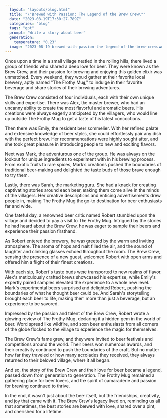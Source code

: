 ```yaml
---
  layout: "layouts/blog.html"
  title: "\"Brewed with Passion: The Legend of the Brew Crew\""
  date: "2023-08-19T17:30:27.789Z"
  categories: "blog"
  tags: "gpt"
  prompt: "Write a story about beer"
  generation: 
    temperature: "0.23"
  image: "2023-08-19-brewed-with-passion-the-legend-of-the-brew-crew.webp"
---
```

Once upon a time in a small village nestled in the rolling hills, there lived a group of friends who shared a deep love for beer. They were known as the Brew Crew, and their passion for brewing and enjoying this golden elixir was unmatched. Every weekend, they would gather at their favorite local brewery, aptly named "The Frothy Mug," to indulge in their favorite beverage and share stories of their brewing adventures.

The Brew Crew consisted of four individuals, each with their own unique skills and expertise. There was Alex, the master brewer, who had an uncanny ability to create the most flavorful and aromatic beers. His creations were always eagerly anticipated by the villagers, who would line up outside The Frothy Mug to get a taste of his latest concoctions.

Then there was Emily, the resident beer sommelier. With her refined palate and extensive knowledge of beer styles, she could effortlessly pair any dish with the perfect brew. Her recommendations were highly sought after, and she took great pleasure in introducing people to new and exciting flavors.

Next was Mark, the adventurous one of the group. He was always on the lookout for unique ingredients to experiment with in his brewing process. From exotic fruits to rare spices, Mark's creations pushed the boundaries of traditional beer-making and delighted the taste buds of those brave enough to try them.

Lastly, there was Sarah, the marketing guru. She had a knack for creating captivating stories around each beer, making them come alive in the minds of the villagers. Her creative descriptions and enticing advertisements drew people in, making The Frothy Mug the go-to destination for beer enthusiasts far and wide.

One fateful day, a renowned beer critic named Robert stumbled upon the village and decided to pay a visit to The Frothy Mug. Intrigued by the stories he had heard about the Brew Crew, he was eager to sample their beers and experience their passion firsthand.

As Robert entered the brewery, he was greeted by the warm and inviting atmosphere. The aroma of hops and malt filled the air, and the sound of laughter and clinking glasses echoed throughout the room. The Brew Crew, sensing the presence of a new guest, welcomed Robert with open arms and offered him a flight of their finest creations.

With each sip, Robert's taste buds were transported to new realms of flavor. Alex's meticulously crafted brews showcased his expertise, while Emily's expertly paired samples elevated the experience to a whole new level. Mark's experimental beers surprised and delighted Robert, pushing the boundaries of what he thought beer could be. And Sarah's storytelling brought each beer to life, making them more than just a beverage, but an experience to be savored.

Impressed by the passion and talent of the Brew Crew, Robert wrote a glowing review of The Frothy Mug, declaring it a hidden gem in the world of beer. Word spread like wildfire, and soon beer enthusiasts from all corners of the globe flocked to the village to experience the magic for themselves.

The Brew Crew's fame grew, and they were invited to beer festivals and competitions around the world. Their beers won numerous awards, and their creativity continued to push the boundaries of the craft. But no matter how far they traveled or how many accolades they received, they always returned to their beloved village, where it all began.

And so, the story of the Brew Crew and their love for beer became a legend, passed down from generation to generation. The Frothy Mug remained a gathering place for beer lovers, and the spirit of camaraderie and passion for brewing continued to thrive.

In the end, it wasn't just about the beer itself, but the friendships, creativity, and joy that came with it. The Brew Crew's legacy lived on, reminding us all that sometimes, the best stories are brewed with love, shared over a pint, and cherished for a lifetime.
